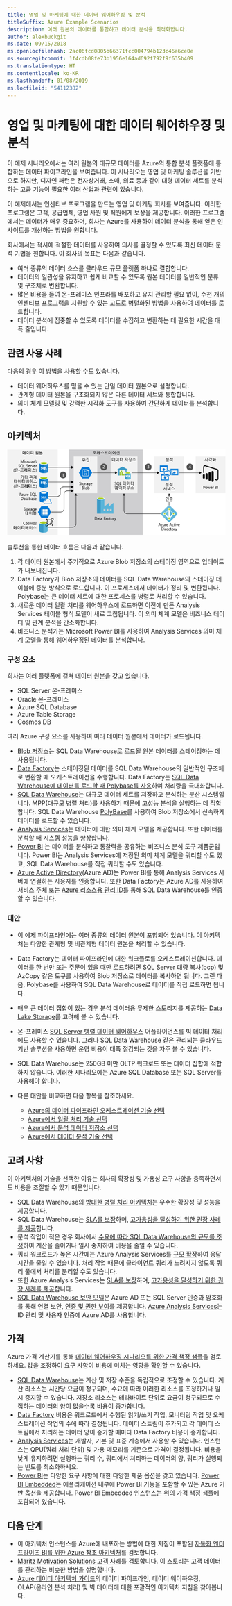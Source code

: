 ```yaml
---
title: 영업 및 마케팅에 대한 데이터 웨어하우징 및 분석
titleSuffix: Azure Example Scenarios
description: 여러 원본의 데이터를 통합하고 데이터 분석을 최적화합니다.
author: alexbuckgit
ms.date: 09/15/2018
ms.openlocfilehash: 2ac06fcd0805b66371fcc004794b123c46a6ce0e
ms.sourcegitcommit: 1f4cdb08fe73b1956e164ad692f792f9f635b409
ms.translationtype: HT
ms.contentlocale: ko-KR
ms.lasthandoff: 01/08/2019
ms.locfileid: "54112382"
---
```

# <a name="data-warehousing-and-analytics-for-sales-and-marketing"></a>영업 및 마케팅에 대한 데이터 웨어하우징 및 분석

이 예제 시나리오에서는 여러 원본의 대규모 데이터를 Azure의 통합 분석 플랫폼에 통합하는 데이터 파이프라인을 보여줍니다. 이 시나리오는 영업 및 마케팅 솔루션을 기반으로 하지만, 디자인 패턴은 전자상거래, 소매, 의료 등과 같이 대형 데이터 세트를 분석하는 고급 기능이 필요한 여러 산업과 관련이 있습니다.

이 예제에서는 인센티브 프로그램을 만드는 영업 및 마케팅 회사를 보여줍니다. 이러한 프로그램은 고객, 공급업체, 영업 사원 및 직원에게 보상을 제공합니다. 이러한 프로그램에서는 데이터가 매우 중요하며, 회사는 Azure를 사용하여 데이터 분석을 통해 얻은 인사이트를 개선하는 방법을 원합니다.

회사에서는 적시에 적절한 데이터를 사용하여 의사를 결정할 수 있도록 최신 데이터 분석 기법을 원합니다. 이 회사의 목표는 다음과 같습니다.

- 여러 종류의 데이터 소스를 클라우드 규모 플랫폼 하나로 결합합니다.
- 데이터의 일관성을 유지하고 쉽게 비교할 수 있도록 원본 데이터를 일반적인 분류 및 구조체로 변환합니다.
- 많은 비용을 들여 온-프레미스 인프라를 배포하고 유지 관리할 필요 없이, 수천 개의 인센티브 프로그램을 지원할 수 있는 고도로 병렬화된 방법을 사용하여 데이터를 로드합니다.
- 데이터 분석에 집중할 수 있도록 데이터를 수집하고 변환하는 데 필요한 시간을 대폭 줄입니다.

## <a name="relevant-use-cases"></a>관련 사용 사례

다음의 경우 이 방법을 사용할 수도 있습니다.

- 데이터 웨어하우스를 믿을 수 있는 단일 데이터 원본으로 설정합니다.
- 관계형 데이터 원본을 구조화되지 않은 다른 데이터 세트와 통합합니다.
- 의미 체계 모델링 및 강력한 시각화 도구를 사용하여 간단하게 데이터를 분석합니다.

## <a name="architecture"></a>아키텍처

![Azure의 데이터 웨어하우징 및 분석 시나리오를 위한 아키텍처][architecture]

솔루션을 통한 데이터 흐름은 다음과 같습니다.

1. 각 데이터 원본에서 주기적으로 Azure Blob 저장소의 스테이징 영역으로 업데이트가 내보내집니다.
2. Data Factory가 Blob 저장소의 데이터를 SQL Data Warehouse의 스테이징 테이블에 증분 방식으로 로드합니다. 이 프로세스에서 데이터가 정리 및 변환됩니다. Polybase는 큰 데이터 세트에 대한 프로세스를 병렬로 처리할 수 있습니다.
3. 새로운 데이터 일괄 처리를 웨어하우스에 로드하면 이전에 만든 Analysis Services 테이블 형식 모델이 새로 고침됩니다. 이 의미 체계 모델은 비즈니스 데이터 및 관계 분석을 간소화합니다.
4. 비즈니스 분석가는 Microsoft Power BI를 사용하여 Analysis Services 의미 체계 모델을 통해 웨어하우징된 데이터를 분석합니다.

### <a name="components"></a>구성 요소

회사는 여러 플랫폼에 걸쳐 데이터 원본을 갖고 있습니다.

- SQL Server 온-프레미스
- Oracle 온-프레미스
- Azure SQL Database
- Azure Table Storage
- Cosmos DB

여러 Azure 구성 요소를 사용하여 여러 데이터 원본에서 데이터가 로드됩니다.

- [Blob 저장소](/azure/storage/blobs/storage-blobs-introduction)는 SQL Data Warehouse로 로드될 원본 데이터를 스테이징하는 데 사용됩니다.
- [Data Factory](/azure/data-factory)는 스테이징된 데이터를 SQL Data Warehouse의 일반적인 구조체로 변환할 때 오케스트레이션을 수행합니다. Data Factory는 [SQL Data Warehouse에 데이터를 로드할 때 Polybase를 사용](/azure/data-factory/connector-azure-sql-data-warehouse#use-polybase-to-load-data-into-azure-sql-data-warehouse)하여 처리량을 극대화합니다.
- [SQL Data Warehouse](/azure/sql-data-warehouse/sql-data-warehouse-overview-what-is)는 대규모 데이터 세트를 저장하고 분석하는 분산 시스템입니다. MPP(대규모 병렬 처리)를 사용하기 때문에 고성능 분석을 실행하는 데 적합합니다. SQL Data Warehouse [PolyBase](/sql/relational-databases/polybase/polybase-guide)를 사용하여 Blob 저장소에서 신속하게 데이터를 로드할 수 있습니다.
- [Analysis Services](/azure/analysis-services)는 데이터에 대한 의미 체계 모델을 제공합니다. 또한 데이터를 분석할 때 시스템 성능을 향상합니다.
- [Power BI](/power-bi) 는 데이터를 분석하고 통찰력을 공유하는 비즈니스 분석 도구 제품군입니다. Power BI는 Analysis Services에 저장된 의미 체계 모델을 쿼리할 수도 있고, SQL Data Warehouse를 직접 쿼리할 수도 있습니다.
- [Azure Active Directory](/azure/active-directory)(Azure AD)는 Power BI를 통해 Analysis Services 서버에 연결하는 사용자를 인증합니다. 또한 Data Factory는 Azure AD를 사용하여 서비스 주체 또는 [Azure 리소스용 관리 ID](/azure/active-directory/managed-identities-azure-resources/overview)를 통해 SQL Data Warehouse를 인증할 수 있습니다.

### <a name="alternatives"></a>대안

- 이 예제 파이프라인에는 여러 종류의 데이터 원본이 포함되어 있습니다. 이 아키텍처는 다양한 관계형 및 비관계형 데이터 원본을 처리할 수 있습니다.
- Data Factory는 데이터 파이프라인에 대한 워크플로를 오케스트레이션합니다. 데이터를 한 번만 또는 주문이 있을 때만 로드하려면 SQL Server 대량 복사(bcp) 및 AzCopy 같은 도구를 사용하여 Blob 저장소로 데이터를 복사하면 됩니다. 그런 다음, Polybase를 사용하여 SQL Data Warehouse로 데이터를 직접 로드하면 됩니다.
- 매우 큰 데이터 집합이 있는 경우 분석 데이터용 무제한 스토리지를 제공하는 [Data Lake Storage](/azure/storage/data-lake-storage/introduction)를 고려해 볼 수 있습니다.
- 온-프레미스 [SQL Server 병렬 데이터 웨어하우스](/sql/analytics-platform-system) 어플라이언스를 빅 데이터 처리에도 사용할 수 있습니다. 그러나 SQL Data Warehouse 같은 관리되는 클라우드 기반 솔루션을 사용하면 운영 비용이 대폭 절감되는 것을 자주 볼 수 있습니다.
- SQL Data Warehouse는 250GB 미만 OLTP 워크로드 또는 데이터 집합에 적합하지 않습니다. 이러한 시나리오에는 Azure SQL Database 또는 SQL Server를 사용해야 합니다.
- 다른 대안을 비교하면 다음 항목을 참조하세요.

  - [Azure의 데이터 파이프라인 오케스트레이션 기술 선택](/azure/architecture/data-guide/technology-choices/pipeline-orchestration-data-movement)
  - [Azure에서 일괄 처리 기술 선택](/azure/architecture/data-guide/technology-choices/batch-processing)
  - [Azure에서 분석 데이터 저장소 선택](/azure/architecture/data-guide/technology-choices/analytical-data-stores)
  - [Azure에서 데이터 분석 기술 선택](/azure/architecture/data-guide/technology-choices/analysis-visualizations-reporting)

## <a name="considerations"></a>고려 사항

이 아키텍처의 기술을 선택한 이유는 회사의 확장성 및 가용성 요구 사항을 충족하면서도 비용을 조절할 수 있기 때문입니다.

- SQL Data Warehouse의 [방대한 병렬 처리 아키텍처](/azure/sql-data-warehouse/massively-parallel-processing-mpp-architecture)는 우수한 확장성 및 성능을 제공합니다.
- SQL Data Warehouse는 [SLA를 보장](https://azure.microsoft.com/support/legal/sla/sql-data-warehouse)하며, [고가용성을 달성하기 위한 권장 사례를 제공](/azure/sql-data-warehouse/sql-data-warehouse-best-practices)합니다.
- 분석 작업이 적은 경우 회사에서 [수요에 따라 SQL Data Warehouse의 규모를 조정](/azure/sql-data-warehouse/sql-data-warehouse-manage-compute-overview)하여 계산을 줄이거나 일시 중지하여 비용을 줄일 수 있습니다.
- 쿼리 워크로드가 높은 시간에는 Azure Analysis Services를 [규모 확장](/azure/analysis-services/analysis-services-scale-out)하여 응답 시간을 줄일 수 있습니다. 처리 작업 때문에 클라이언트 쿼리가 느려지지 않도록 쿼리 풀에서 처리를 분리할 수도 있습니다.
- 또한 Azure Analysis Services는 [SLA를 보장](https://azure.microsoft.com/support/legal/sla/analysis-services)하며, [고가용성을 달성하기 위한 권장 사례를 제공](/azure/analysis-services/analysis-services-bcdr)합니다.
- [SQL Data Warehouse 보안 모델](/azure/sql-data-warehouse/sql-data-warehouse-overview-manage-security)은 Azure AD 또는 SQL Server 인증과 암호화를 통해 연결 보안, [인증 및 권한 부여](/azure/sql-data-warehouse/sql-data-warehouse-authentication)를 제공합니다. [Azure Analysis Services](/azure/analysis-services/analysis-services-manage-users)는 ID 관리 및 사용자 인증에 Azure AD를 사용합니다.

## <a name="pricing"></a>가격

Azure 가격 계산기를 통해 [데이터 웨어하우징 시나리오를 위한 가격 책정 샘플][calculator]을 검토하세요. 값을 조정하여 요구 사항이 비용에 미치는 영향을 확인할 수 있습니다.

- [SQL Data Warehouse](https://azure.microsoft.com/pricing/details/sql-data-warehouse/gen2)는 계산 및 저장 수준을 독립적으로 조정할 수 있습니다. 계산 리소스는 시간당 요금이 청구되며, 수요에 따라 이러한 리소스를 조정하거나 일시 중지할 수 있습니다. 저장소 리소스는 테라바이트 단위로 요금이 청구되므로 수집하는 데이터의 양이 많을수록 비용이 증가합니다.
- [Data Factory](https://azure.microsoft.com/pricing/details/data-factory) 비용은 워크로드에서 수행된 읽기/쓰기 작업, 모니터링 작업 및 오케스트레이션 작업의 수에 따라 결정됩니다. 데이터 스트림이 추가되고 각 데이터 스트림에서 처리하는 데이터 양이 증가할 때마다 Data Factory 비용이 증가합니다.
- [Analysis Services](https://azure.microsoft.com/pricing/details/analysis-services)는 개발자, 기본 및 표준 계층에서 사용할 수 있습니다. 인스턴스는 QPU(쿼리 처리 단위) 및 가용 메모리를 기준으로 가격이 결정됩니다. 비용을 낮게 유지하려면 실행하는 쿼리 수, 쿼리에서 처리하는 데이터의 양, 쿼리가 실행되는 빈도를 최소화하세요.
- [Power BI](https://powerbi.microsoft.com/pricing)는 다양한 요구 사항에 대한 다양한 제품 옵션을 갖고 있습니다. [Power BI Embedded](https://azure.microsoft.com/pricing/details/power-bi-embedded)는 애플리케이션 내부에 Power BI 기능을 포함할 수 있는 Azure 기반 옵션을 제공합니다. Power BI Embedded 인스턴스는 위의 가격 책정 샘플에 포함되어 있습니다.

## <a name="next-steps"></a>다음 단계

- 이 아키텍처 인스턴스를 Azure에 배포하는 방법에 대한 지침이 포함된 [자동화 엔터프라이즈 BI를 위한 Azure 참조 아키텍처](/azure/architecture/reference-architectures/data/enterprise-bi-adf)를 검토합니다.
- [Maritz Motivation Solutions 고객 사례][source-document]를 검토합니다. 이 스토리는 고객 데이터를 관리하는 비슷한 방법을 설명합니다.
- [Azure 데이터 아키텍처 가이드](/azure/architecture/data-guide)의 데이터 파이프라인, 데이터 웨어하우징, OLAP(온라인 분석 처리) 및 빅 데이터에 대한 포괄적인 아키텍처 지침을 찾아봅니다.

<!-- links -->

[source-document]: https://customers.microsoft.com/story/maritz
[calculator]: https://azure.com/e/b798fb70c53e4dd19fdeacea4db78276
[architecture]: ./media/architecture-data-warehouse.png
